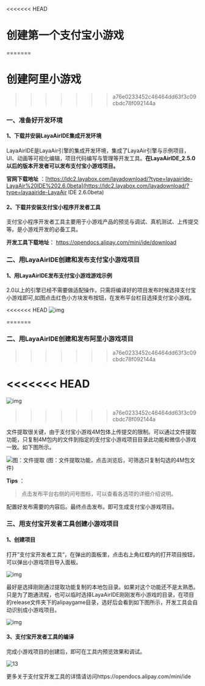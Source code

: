 <<<<<<< HEAD
# 创建第一个支付宝小游戏
=======
# 创建阿里小游戏
>>>>>>> a76e0233452c46464dd63f3c09cbdc78f092144a

### 一、准备好开发环境

#### 1、下载并安装LayaAirIDE集成开发环境

LayaAirIDE是LayaAir引擎的集成开发环境，集成了LayaAir引擎与示例项目，UI、动画等可视化编辑，项目代码编写与管理等开发工具。**在LayaAirIDE_2.5.0以后的版本开发者可以发布支付宝小游戏项目。**

**官网下载地址** ：[https://ldc2.layabox.com/layadownload/?type=layaairide-LayaAir%20IDE%202.6.0beta](https://ldc2.layabox.com/layadownload/?type=layaairide-LayaAir IDE 2.6.0beta)



#### 2、下载并安装支付宝小程序开发者工具

支付宝小程序开发者工具主要用于小游戏产品的预览与调试、真机测试、上传提交等。是小游戏开发的必备工具。

**开发工具下载地址**：
https://opendocs.alipay.com/mini/ide/download



### 二、用LayaAirIDE创建和发布支付宝小游戏项目

#### 1、用LayaAirIDE发布支付宝小游戏游戏示例

2.0以上的引擎已经不需要做适配操作，只需将编译好的项目发布时候选择支付宝小游戏即可,如图点击红色小方块发布按钮，在发布平台栏目选择支付宝小游戏。

<<<<<<< HEAD
![img](img/01.png)

=======
### 二、用LayaAirIDE创建和发布阿里小游戏项目
>>>>>>> a76e0233452c46464dd63f3c09cbdc78f092144a



<<<<<<< HEAD
=======
![img](img/baidu.png) 
>>>>>>> a76e0233452c46464dd63f3c09cbdc78f092144a

文件提取很关键，由于支付宝小游戏4M包体上传提交的限制。可以通过文件提取功能，只复制4M包内的文件到指定的支付宝小游戏项目目录此功能和微信小游戏一致。如下图所示。

![图：文件提取](img/06.png) 
(图：文件提取功能，点击浏览后，可筛选只复制勾选的4M包文件)

**Tips** ：

> 点击发布平台右侧的问号图标，可以查看各选项的详细介绍说明。

配置好发布需要的内容后。最终点击发布。即可生成支付宝小游戏项目。



### 三、用支付宝开发者工具创建小游戏项目

#### 1、创建项目

打开”支付宝开发者工具“，在弹出的面板里，点击右上角红框内的打开项目按钮，可以弹出小游戏项目导入面板。

![img](img/05.png) 

​    最好是选择刚刚通过提取功能复制的本地包目录。如果对这个功能还不是太熟悉。只是为了跑通流程，也可以临时选择LayaAirIDE刚刚发布小游戏的目录，在项目的release文件夹下的alipaygame目录，选好后会看到如下图所示，开发工具会自动识别成小游戏项目。

  ![img](img/04.png)



#### 3、支付宝开发者工具的编译

完成小游戏项目的创建后，即可在工具内预览效果和调试。

![13](img/07.png) 



更多关于支付宝开发工具的详情请访问https://opendocs.alipay.com/mini/ide